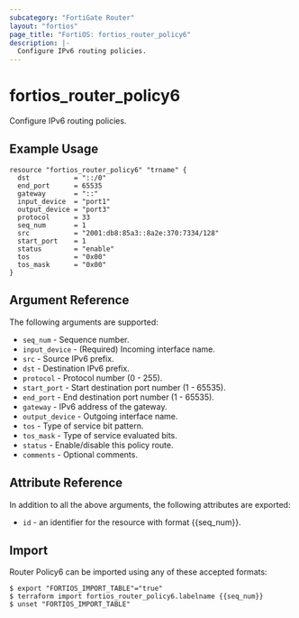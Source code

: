 ```yaml
---
subcategory: "FortiGate Router"
layout: "fortios"
page_title: "FortiOS: fortios_router_policy6"
description: |-
  Configure IPv6 routing policies.
---
```


# fortios_router_policy6
Configure IPv6 routing policies.

## Example Usage

```hcl
resource "fortios_router_policy6" "trname" {
  dst           = "::/0"
  end_port      = 65535
  gateway       = "::"
  input_device  = "port1"
  output_device = "port3"
  protocol      = 33
  seq_num       = 1
  src           = "2001:db8:85a3::8a2e:370:7334/128"
  start_port    = 1
  status        = "enable"
  tos           = "0x00"
  tos_mask      = "0x00"
}
```

## Argument Reference

The following arguments are supported:

* `seq_num` - Sequence number.
* `input_device` - (Required) Incoming interface name.
* `src` - Source IPv6 prefix.
* `dst` - Destination IPv6 prefix.
* `protocol` - Protocol number (0 - 255).
* `start_port` - Start destination port number (1 - 65535).
* `end_port` - End destination port number (1 - 65535).
* `gateway` - IPv6 address of the gateway.
* `output_device` - Outgoing interface name.
* `tos` - Type of service bit pattern.
* `tos_mask` - Type of service evaluated bits.
* `status` - Enable/disable this policy route.
* `comments` - Optional comments.


## Attribute Reference

In addition to all the above arguments, the following attributes are exported:
* `id` - an identifier for the resource with format {{seq_num}}.

## Import

Router Policy6 can be imported using any of these accepted formats:
```
$ export "FORTIOS_IMPORT_TABLE"="true"
$ terraform import fortios_router_policy6.labelname {{seq_num}}
$ unset "FORTIOS_IMPORT_TABLE"
```
